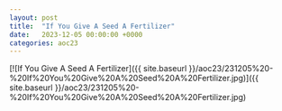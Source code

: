 ```yaml
---
layout: post
title:  "If You Give A Seed A Fertilizer"
date:   2023-12-05 00:00:00 +0000
categories: aoc23
---
```


[![If You Give A Seed A Fertilizer]({{ site.baseurl }}/aoc23/231205%20-%20If%20You%20Give%20A%20Seed%20A%20Fertilizer.jpg)]({{ site.baseurl }}/aoc23/231205%20-%20If%20You%20Give%20A%20Seed%20A%20Fertilizer.jpg)

